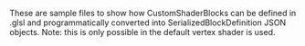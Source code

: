 These are sample files to show how CustomShaderBlocks can be defined in .glsl and programmatically converted into SerializedBlockDefinition JSON objects.
Note: this is only possible in the default vertex shader is used.
